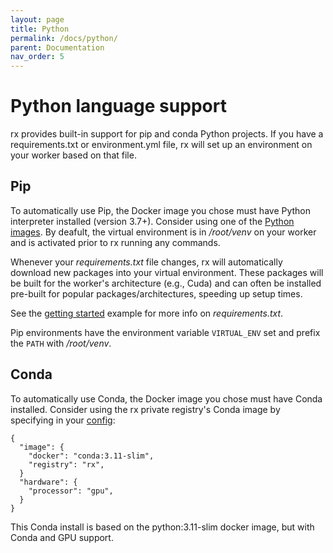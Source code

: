 ```yaml
---
layout: page
title: Python
permalink: /docs/python/
parent: Documentation
nav_order: 5
---
```


# Python language support

rx provides built-in support for pip and conda Python projects. If you have
a requirements.txt or environment.yml file, rx will set up an
environment on your worker based on that file.

## Pip

To automatically use Pip, the Docker image you chose must have Python
interpreter installed (version 3.7+). Consider using one of the
[Python images](https://hub.docker.com/_/python). By deafult, the virtual
environment is in _/root/venv_ on your worker and is activated prior to rx
running any commands.

Whenever your _requirements.txt_ file changes, rx will automatically download
new packages into your virtual environment. These packages will be built for
the worker's architecture (e.g., Cuda) and can often be installed pre-built
for popular packages/architectures, speeding up setup times.

See the
[getting started](https://github.com/run-rx/getting-started/blob/master/03-requirements.py)
example for more info on _requirements.txt_.

Pip environments have the environment variable `VIRTUAL_ENV` set and
prefix the `PATH` with _/root/venv_.

## Conda

To automatically use Conda, the Docker image you chose must have Conda
installed. Consider using the rx private registry's Conda image by specifying
in your [config](/docs/config):

    {
      "image": {
        "docker": "conda:3.11-slim",
        "registry": "rx",
      }
      "hardware": {
        "processor": "gpu",
      }
    }

This Conda install is based on the python:3.11-slim docker image, but with
Conda and GPU support.
